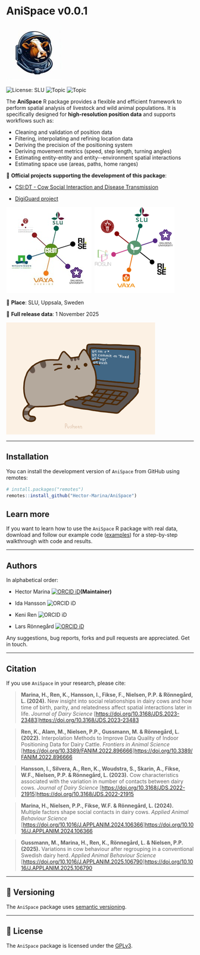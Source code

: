 # AniSpace v0.0.1

![AniSpace Logo](logo/logo.jpg)

<img src="https://img.shields.io/badge/license-SLU-green.svg" alt="License: SLU"/> <img src="https://img.shields.io/badge/topic-Animal%20Movement-orange.svg" alt="Topic"/> <img src="https://img.shields.io/badge/topic-Position%20Data-blue.svg" alt="Topic"/>

The **AniSpace** R package provides a flexible and efficient framework to perform 
spatial analysis of livestock and wild animal populations. It is specifically 
designed for **high-resolution position data** and supports workflows such as:

-   Cleaning and validation of position data
-   Filtering, interpolating and refining location data
-   Deriving the precision of the positioning system
-   Deriving movement metrics (speed, step length, turning angles)
-   Estimating entity-entity and entity--environment spatial interactions
-   Estimating space use (areas, paths, home ranges)

🔗 **Official projects supporting the development of this package**:

-   [CSI:DT - Cow Social Interaction and Disease Transmission](https://www.slu.se/en/research/research-catalogue/projekt/d/precision-livestock-breeding--improving-both-health-and-production-in-dairy-cattle/)

-   [DigiGuard project](https://www.slu.se/en/research/research-catalogue/projekt/d/digiguard-project/)

![CSIDT Logo](man/figures/CSIDTLogo.jpg)  ![DigiGuard Logo](man/figures/DGLogo.png)

📍 **Place**: SLU, Uppsala, Sweden

📅 **Full release data**: 1 November 2025

![Cat coding](https://raw.githubusercontent.com/fate0/fate0/master/artwork/pusheencode.gif)

------------------------------------------------------------------------

## Installation

You can install the development version of `AniSpace` from GitHub using remotes:

``` r
# install.packages("remotes")
remotes::install_github("Hector-Marina/AniSpace")
```

## Learn more

If you want to learn how to use the `AniSpace` R package with real data, download and follow our example code ([examples](https://github.com/Hector-Marina/AniSpace/examples.html)) for a step-by-step walkthrough with code and results.

------------------------------------------------------------------------

## Authors

In alphabetical order:

-   Hector Marina [![ORCID iD](https://info.orcid.org/wp-content/uploads/2019/11/orcid_16x16.png)](https://orcid.org/0000-0001-9226-2902)**(Maintainer)**

-   Ida Hansson ![ORCID iD](https://info.orcid.org/wp-content/uploads/2019/11/orcid_16x16.png)

-   Keni Ren ![ORCID iD](https://info.orcid.org/wp-content/uploads/2019/11/orcid_16x16.png)

-   Lars Rönnegård [![ORCID iD](https://info.orcid.org/wp-content/uploads/2019/11/orcid_16x16.png)](https://orcid.org/0000-0002-1057-5401)

Any suggestions, bug reports, forks and pull requests are appreciated. Get in touch.

------------------------------------------------------------------------

## Citation

If you use `AniSpace` in your research, please cite:

> **Marina, H., Ren, K., Hansson, I., Fikse, F., Nielsen, P.P. & Rönnegård, L. (2024).** New insight into social relationships in dairy cows and how time of birth, parity, and relatedness affect spatial interactions later in life. *Journal of Dairy Science* [<https://doi.org/10.3168/JDS.2023-23483>]<https://doi.org/10.3168/JDS.2023-23483>

> **Ren, K., Alam, M., Nielsen, P.P., Gussmann, M. & Rönnegård, L. (2022).** Interpolation Methods to Improve Data Quality of Indoor Positioning Data for Dairy Cattle. *Frontiers in Animal Science* [<https://doi.org/10.3389/FANIM.2022.896666>]<https://doi.org/10.3389/FANIM.2022.896666>

> **Hansson, I., Silvera, A., Ren, K., Woudstra, S., Skarin, A., Fikse, W.F., Nielsen, P.P. & Rönnegård, L. (2023).** Cow characteristics associated with the variation in number of contacts between dairy cows. *Journal of Dairy Science* [<https://doi.org/10.3168/JDS.2022-21915>]<https://doi.org/10.3168/JDS.2022-21915>

> **Marina, H., Nielsen, P.P., Fikse, W.F. & Rönnegård, L. (2024).** Multiple factors shape social contacts in dairy cows. *Applied Animal Behaviour Science* [<https://doi.org/10.1016/J.APPLANIM.2024.106366>]<https://doi.org/10.1016/J.APPLANIM.2024.106366>

> **Gussmann, M., Marina, H., Ren, K., Rönnegård, L. & Nielsen, P.P. (2025).** Variations in cow behaviour after regrouping in a conventional Swedish dairy herd. *Applied Animal Behaviour Science* [<https://doi.org/10.1016/J.APPLANIM.2025.106790>]<https://doi.org/10.1016/J.APPLANIM.2025.106790>

------------------------------------------------------------------------

## 📖 Versioning

The `AniSpace` package uses [semantic versioning](https://semver.org/).

------------------------------------------------------------------------

## 📜 License

The `AniSpace` package is licensed under the [GPLv3](https://github.com/stewid/SimInf/blob/main/LICENSE).
